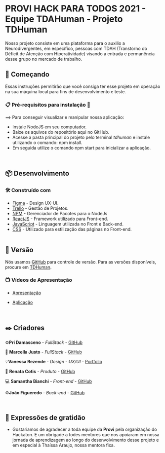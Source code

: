 # PROVI HACK PARA TODOS 2021 - Equipe TDAHuman - Projeto TDHuman

Nosso projeto consiste em uma plataforma para o auxilio a Neurodivergentes, em específico, pessoas com TDAH (Transtorno do Déficit de Atenção com Hiperatividade) visando a entrada e permanência desse grupo no mercado de trabalho. 
<br>


## 🚀 Começando

Essas instruções permitirão que você consiga ter esse projeto em operação na sua máquina local para fins de desenvolvimento e teste.

### 📋 Pré-requisitos para instalação 🔧

==> Para conseguir visualizar e manipular nossa aplicação:
* Instale NodeJS em seu computador.
* Baixe os aquivos do repositório aqui no GitHub.
* Acesse a pasta principal do projeto pelo terminal *tdhuman* e instale utilizando o comando: npm install.
* Em seguida utilize o comando npm start para inicializar a aplicação.
<br>


## 📦 Desenvolvimento

### 🛠️ Construído com

* [Figma](https://www.figma.com/) - Design UX-UI.
* [Trello](https://trello.com/b/WsYtHrI4/time-a-projeto-m4u) - Gestão de Projetos.
* [NPM](https://www.npmjs.com/) - Gerenciador de Pacotes para o NodeJs
* [ReactJS](https://pt-br.reactjs.org/) - Framework utilizado para Front-end.
* [JavaScript](https://developer.mozilla.org/pt-BR/docs/Web/JavaScript) - Linguagem utilizada no Front e Back-end.
* [CSS](https://developer.mozilla.org/pt-BR/docs/Web/CSS) - Utilizado para estilização das páginas no Front-end.
<br><br>

## 📌 Versão

Nós usamos [GitHub](https://github.com/) para controle de versão. Para as versões disponíveis, procure em [TDHuman](https://github.com/SahBianchi/TDHuman-ProviHackton).
<br>


### 📺 Vídeos de Apresentação

* <a href="https://www.youtube.com/watch?v=k3kgHx8fbfw">Apresentação</a>

* <a href="https://www.loom.com/share/89a30156cfb640adafd15f32ffdbfdb6">Aplicação</a>
<br>


## ✒️ Criadores

⚙️**Pri Damasceno** - *FullStack* - [GitHub](https://github.com/PriscilaDamaceno)

📀 **Marcella Justo** - *FullStack* - [GitHub](https://github.com/justo-marcella)

💡**Vanessa Rezende** - *Design - UX/UI* - [Portfolio](#)

🚀 **Renata Cotis** - *Produto* - [GitHub](#)

💻 **Samantha Bianchi** - *Front-end* - [GitHub](https://github.com/SahBianchi)

⚙️**João Figueredo** - *Back-end* - [GitHub](https://github.com/w4sabi)

<br>


## 🎁 Expressões de gratidão

* Gostariamos de agradecer a toda equipe da **Provi** pela organização do Hackaton. E um obrigade a todes mentores que nos apoiaram em nossa jornada de aprendizagem ao longo do desenvolvimento desse projeto e em especial à Thaíssa Araujo, nossa mentora fixa.
